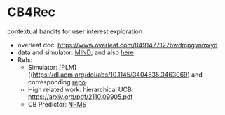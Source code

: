 # CB4Rec

contextual bandits for user interest exploration

- overleaf doc: https://www.overleaf.com/8491477127bwdmpgvnmxyd 
- data and simulator: [MIND](https://msnews.github.io/); and also [here](https://microsoftapc-my.sharepoint.com/:f:/g/personal/v-mezhang_microsoft_com/EjPH1GwpA4NNn4xv2qhvgy8B-UveTuXVVbKH_WCdyt4A2g?e=YSHG2C)
- Refs:
  - Simulator: [PLM]((https://dl.acm.org/doi/abs/10.1145/3404835.3463069) and corresponding [repo](https://github.com/wuch15/PLM4NewsRec)
  - High related work: hierarchical UCB: https://arxiv.org/pdf/2110.09905.pdf 
  - CB Predictor: [NRMS](https://aclanthology.org/D19-1671/)


